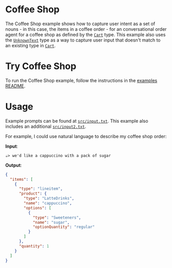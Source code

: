 # Coffee Shop

The Coffee Shop example shows how to capture user intent as a set of nouns - in this case, the items in a coffee order - for an conversational order agent for a coffee shop as defined by the [`Cart`](./src/coffeeShopSchema.ts) type. This example also uses the [`UnknownText`](./src/coffeeShopSchema.ts) type as a way to capture user input that doesn't match to an existing type in [`Cart`](./src/coffeeShopSchema.ts).

# Try Coffee Shop
To run the Coffee Shop example, follow the instructions in the [examples README](../README.md#step-1-configure-your-development-environment).

# Usage
Example prompts can be found at [`src/input.txt`](./src/input.txt). This example also includes an additional [`src/input2.txt`](./src/input2.txt).

For example, I could use natural language to describe my coffee shop order:

**Input**:
```
☕> we'd like a cappuccino with a pack of sugar
```

**Output**:
```json
{
  "items": [
    {
      "type": "lineitem",
      "product": {
        "type": "LatteDrinks",
        "name": "cappuccino",
        "options": [
          {
            "type": "Sweeteners",
            "name": "sugar",
            "optionQuantity": "regular"
          }
        ]
      },
      "quantity": 1
    }
  ]
}
```
